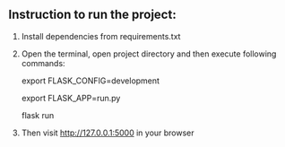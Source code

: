 Instruction to run the project:
-------------------------------

1. Install dependencies from requirements.txt
2. Open the terminal, open project directory and then execute following commands:
      
      export FLASK_CONFIG=development
      
      export FLASK_APP=run.py
      
      flask run

3. Then visit http://127.0.0.1:5000 in your browser
